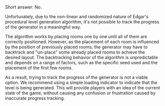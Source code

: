 [//]: # "Is it possible to track the progress of the generator?"

Short answer: No.

Unfortunately, due to the non-linear and randomized nature of Edgar's procedural level generation algorithm, it's not possible to track the progress of the generator in a meaningful way.

The algorithm works by placing rooms one by one until all of them are correctly positioned. However, as the placement of each room is influenced by the position of previously placed rooms, the generator may have to backtrack and "un-place" some already placed rooms to achieve the desired layout. The backtracking behavior of the algorithm is unpredictable and depends on a range of factors, such as the specific seed used and the placement of the first few rooms.

As a result, trying to track the progress of the generator is not a viable option. We recommend using a simple loading indicator to indicate that the level is being generated. This will provide players with an idea of the current state of the game, without causing any confusion or frustration caused by inaccurate progress tracking.
